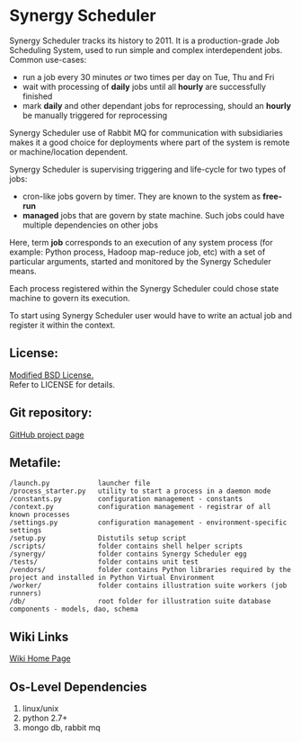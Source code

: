 Synergy Scheduler
=========

Synergy Scheduler tracks its history to 2011. It is a production-grade Job Scheduling System, used to run simple and complex interdependent jobs.
Common use-cases:

- run a job every 30 minutes *or* two times per day on Tue, Thu and Fri
- wait with processing of **daily** jobs until all **hourly** are successfully finished
- mark **daily** and other dependant jobs for reprocessing, should an **hourly** be manually triggered for reprocessing

Synergy Scheduler use of Rabbit MQ for communication with subsidiaries makes it a good choice for deployments where part of the system is remote or machine/location dependent.

Synergy Scheduler is supervising triggering and life-cycle for two types of jobs:

- cron-like jobs govern by timer. They are known to the system as **free-run**
- **managed** jobs that are govern by state machine. Such jobs could have multiple dependencies on other jobs

Here, term **job** corresponds to an execution of any system process (for example: Python process, Hadoop map-reduce job, etc) with a set of particular arguments, started and monitored by the Synergy Scheduler means.

Each process registered within the Synergy Scheduler could chose state machine to govern its execution.

To start using Synergy Scheduler user would have to write an actual job and register it within the context.


License:
---------
[Modified BSD License.](http://en.wikipedia.org/wiki/BSD_licenses#3-clause_license_.28.22Revised_BSD_License.22.2C_.22New_BSD_License.22.2C_or_.22Modified_BSD_License.22.29)  
Refer to LICENSE for details.


Git repository:
---------
[GitHub project page](https://github.com/mushkevych/scheduler)


Metafile:
---------

    /launch.py            launcher file
    /process_starter.py   utility to start a process in a daemon mode
    /constants.py         configuration management - constants
    /context.py           configuration management - registrar of all known processes
    /settings.py          configuration management - environment-specific settings
    /setup.py             Distutils setup script
    /scripts/             folder contains shell helper scripts
    /synergy/             folder contains Synergy Scheduler egg
    /tests/               folder contains unit test
    /vendors/             folder contains Python libraries required by the project and installed in Python Virtual Environment
    /worker/              folder contains illustration suite workers (job runners)  
    /db/                  root folder for illustration suite database components - models, dao, schema


Wiki Links
---------
[Wiki Home Page](https://github.com/mushkevych/scheduler/wiki)


Os-Level Dependencies
---------
1. linux/unix  
1. python 2.7+  
1. mongo db, rabbit mq 
